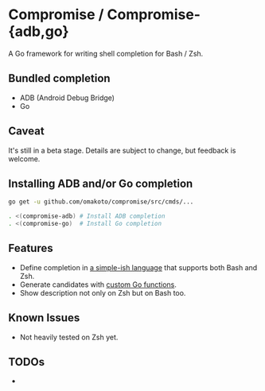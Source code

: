 # Compromise / Compromise-{adb,go}

A Go framework for writing shell completion for Bash / Zsh.

## Bundled completion
 - ADB (Android Debug Bridge)
 - Go


## Caveat
 It's still in a beta stage. Details are subject to change, but feedback is welcome.  

## Installing ADB and/or Go completion

```sh
go get -u github.com/omakoto/compromise/src/cmds/...

. <(compromise-adb) # Install ADB completion
. <(compromise-go)  # Install Go completion
```

## Features

 - Define completion in [a simple-ish language](src/cmds/compromise-go/go.go) that supports both Bash and Zsh.
 - Generate candidates with [custom Go functions](src/cmds/compromise-adb/adb.go).
 - Show description not only on Zsh but on Bash too.

## Known Issues

 - Not heavily tested on Zsh yet.

## TODOs

 - 